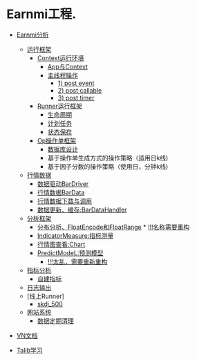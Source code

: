 # Earnmi工程.

* [Earnmi分析](earnmi_docs/README.md)
    * [运行框架]()
        * [Context运行环境](earnmi_docs/book/context.md)
            * [App与Context](earnmi_docs/book/context.md#app)
            * [主线程操作](earnmi_docs/book/context.md#MainEventEvent)
                * [1) post event](earnmi_docs/book/context.md#post_event)
                * [2) post callable](earnmi_docs/book/context.md#post_callable)
                * [3) post timer](earnmi_docs/book/context.md#post_timer)                
        * [Runner运行框架](earnmi_docs/book/Runner运行框架.md)
             * [生命周期](earnmi_docs/book/Runner运行框架.md#lifecircle)
             * [计划任务](earnmi_docs/book/Runner运行框架.md#scheduler)
             * [状态保存](earnmi_docs/book/Runner运行框架.md#status_save)               
        * [Op操作单框架](earnmi_docs/book/op_project.md)
            * [数据库设计](earnmi_docs/book/op_project_database.md)
            * 基于操作单生成方式的操作策略（适用日k线)
            * 基于因子分数的操作策略（使用日，分钟k线)            
    * [行情数据](earnmi_docs/book/数据源.md)
        * [数据驱动BarDriver](earnmi_docs/book/数据源.md#BarDataDriver)
        * [行情数据BarData](earnmi_docs/book/数据源.md#BarData)
        * [行情数据下载与调用](earnmi_docs/book/数据源.md#Market)
        * [数据更新、缓存:BarDataHandler]()
    * [分析框架]()
        * [分布分析、FloatEncode和FloatRange]()
              * [!!!名称需要重构]()
        * [IndicatorMeasure:指标测量](earnmi_docs/book/指标测量.md)
        * [行情图查看:Chart]()
        * [PredictModeL:预测模型](earnmi_docs/book/predict_model.md)
            * [!!!太乱，需要重新重构]()
    * [指标分析]()
        * [自建指标](earnmi_docs/book/自建指标.md)
    * [日志输出](earnmi_docs/book/日志.md)
    * [线上Runner]
        * [skdj_500]()
    * [网站系统]()
        * [数据定期清理]()

     
* [VN文档](README.md)
* [Talib学习](earnmi_docs/Talib学习.md)
